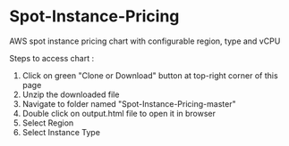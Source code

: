 # Spot-Instance-Pricing
AWS spot instance pricing chart with configurable region, type and vCPU

Steps to access chart :
1. Click on green "Clone or Download" button at top-right corner of this page
2. Unzip the downloaded file
3. Navigate to folder named "Spot-Instance-Pricing-master"
4. Double click on output.html file to open it in browser
5. Select Region
6. Select Instance Type
